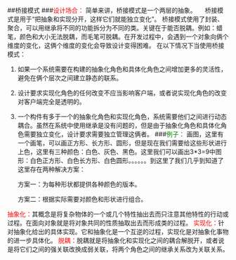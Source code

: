 ##桥接模式
###<font color= red >设计场合：</font>
简单来讲，桥接模式是一个两层的抽象。
&nbsp;&nbsp;&nbsp;&nbsp;桥接模式是用于“把抽象和实现分开，这样它们就能独立变化”。 桥接模式使用了封装、聚合，可以用继承将不同的功能拆分为不同的类。关键在于能否脱耦。例如：蜡笔，颜色和大小无法脱耦，而毛笔可脱耦。在开发过程中，会遇到一个对象向俩个维度的变化，这俩个维度的变化会导致设计变得困难。
在以下情况下当使用桥接模式：
1.	如果一个系统需要在构建的抽象化角色和具体化角色之间增加更多的灵活性，避免在俩个层次之间建立静态的联系。
2.	设计要求实现化角色的任何改变不应当影响客户端，或者说实现化角色的改变对客户端完全是透明的。
3.	一个构件有多于一个的抽象化角色和实现化角色，系统需要他们之间进行动态耦合。虽然在系统中使用继承是没有问题的，但是由于抽象化角色和具体化角色需要独立变化，设计要求需要独立管理这俩者。
###<font color= green >例子：</font>
画图，这里有一个画笔，可以画正方形、长方形、圆形，但是现在我们需要给这些形状进行上色，这里有三种颜色：白色、灰色、黑色。这里我们可以画出3*3=9中图形：白色正方形、白色长方形、白色圆形。。。。。。到这里了我们几乎到知道了这里存在两种解决方案：

      方案一：为每种形状都提供各种颜色的版本。

      方案二：根据实际需要对颜色和形状进行组合。
      
<font color=red>抽象化：</font>其概念是将复杂物体的一个或几个特性抽出去而只注意其他特性的行动或过程。在面向对象就是将对象共同的性质抽取出去而形成类的过程。
<font color=red>实现化：</font>针对抽象化给出的具体实现。它和抽象化是一个互逆的过程，实现化是对抽象化事物的进一步具体化。
<font color=red>脱耦：</font>脱耦就是将抽象化和实现化之间的耦合解脱开，或者说是将它们之间的强关联改换成弱关联，将两个角色之间的继承关系改为关联关系。
      
      
      